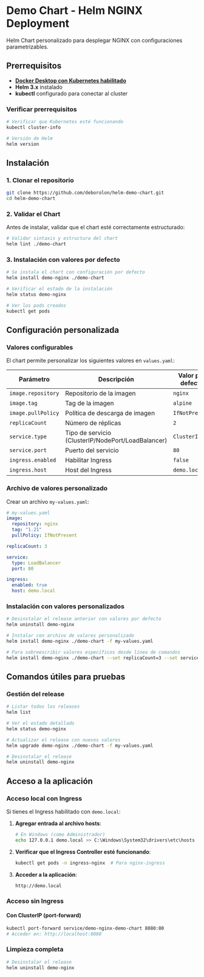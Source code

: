 # Demo Chart - Helm NGINX Deployment

Helm Chart personalizado para desplegar NGINX con configuraciones parametrizables.

## Prerrequisitos

-   [**Docker Desktop con Kubernetes habilitado**](https://docs.docker.com/desktop/features/kubernetes/)
-   **Helm 3.x** instalado
-   **kubectl** configurado para conectar al cluster

### Verificar prerrequisitos

```bash
# Verificar que Kubernetes esté funcionando
kubectl cluster-info

# Versión de Helm
helm version

```

## Instalación

### 1. Clonar el repositorio

```bash
git clone https://github.com/deborolon/helm-demo-chart.git
cd helm-demo-chart

```

### 2. Validar el Chart

Antes de instalar, validar que el chart esté correctamente estructurado:

```bash
# Validar sintaxis y estructura del chart
helm lint ./demo-chart
```

### 3. Instalación con valores por defecto

```bash
# Se instala el chart con configuración por defecto
helm install demo-nginx ./demo-chart

# Verificar el estado de la instalación
helm status demo-nginx

# Ver los pods creados
kubectl get pods

```

## Configuración personalizada


### Valores configurables

  
El chart permite personalizar los siguientes valores en `values.yaml`:

  

| Parámetro | Descripción | Valor por defecto |
|-----------|-------------|-------------------|
| `image.repository` | Repositorio de la imagen | `nginx` |
| `image.tag` | Tag de la imagen | `alpine` |
| `image.pullPolicy` | Política de descarga de imagen | `IfNotPresent` |
| `replicaCount` | Número de réplicas | `2` |
| `service.type` | Tipo de servicio (ClusterIP/NodePort/LoadBalancer) | `ClusterIP` |
| `service.port` | Puerto del servicio | `80` |
| `ingress.enabled` | Habilitar Ingress | `false` |
| `ingress.host` | Host del Ingress | `demo.local` |


### Archivo de valores personalizado

Crear un archivo `my-values.yaml`:

```yaml
# my-values.yaml
image:
  repository: nginx
  tag: "1.21"
  pullPolicy: IfNotPresent

replicaCount: 3

service:
  type: LoadBalancer
  port: 80

ingress:
  enabled: true
  host: demo.local

```

### Instalación con valores personalizados

```bash
# Desinstalar el release anterior con valores por defecto
helm uninstall demo-nginx

# Instalar con archivo de valores personalizado
helm install demo-nginx ./demo-chart -f my-values.yaml

# Para sobreescribir valores específicos desde línea de comandos
helm install demo-nginx ./demo-chart --set replicaCount=3 --set service.type=NodePort

```

## Comandos útiles para pruebas

### Gestión del release

```bash
# Listar todos los releases
helm list

# Ver el estado detallado
helm status demo-nginx

# Actualizar el release con nuevos valores
helm upgrade demo-nginx ./demo-chart -f my-values.yaml

# Desinstalar el release
helm uninstall demo-nginx

```

## Acceso a la aplicación

### Acceso local con Ingress

Si tienes el Ingress habilitado con `demo.local`:

1.  **Agregar entrada al archivo hosts**:
    
    ```bash    
    # En Windows (como Administrador)
    echo 127.0.0.1 demo.local >> C:\Windows\System32\drivers\etc\hosts
    
    ```
    
2.  **Verificar que el Ingress Controller esté funcionando**:
    
    ```bash
    kubectl get pods -n ingress-nginx  # Para nginx-ingress    
    ```
    
3.  **Acceder a la aplicación**:
    
    ```
    http://demo.local
    ```
    

### Acceso sin Ingress

#### Con ClusterIP (port-forward)

```bash
kubectl port-forward service/demo-nginx-demo-chart 8080:80
# Acceder en: http://localhost:8080

```   

### Limpieza completa

```bash
# Desinstalar el release
helm uninstall demo-nginx
```
